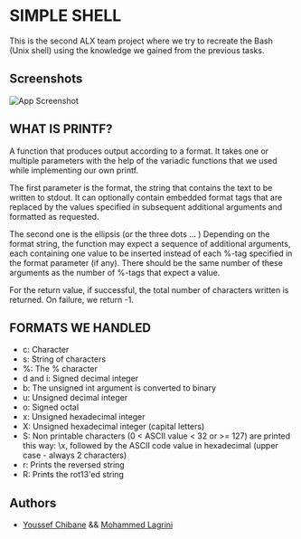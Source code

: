 # SIMPLE SHELL

This is the second ALX team project where we try to recreate the Bash (Unix shell) using the knowledge we gained from the previous tasks.
## Screenshots

![App Screenshot](https://i.imgur.com/EltyYJj.png)
## WHAT IS PRINTF?

A function that produces output according to a format. It takes one or multiple parameters with the help of the variadic functions that we used while implementing our own printf.

The first parameter is the format, the string that contains the text to be written to stdout. It can optionally contain embedded format tags that are replaced by the values specified in subsequent additional arguments and formatted as requested.

The second one is the ellipsis (or the three dots ... ) Depending on the format string, the function may expect a sequence of additional arguments, each containing one value to be inserted instead of each %-tag specified in the format parameter (if any). There should be the same number of these arguments as the number of %-tags that expect a value.

For the return value, if successful, the total number of characters written is returned. On failure, we return -1.

## FORMATS WE HANDLED

- c: Character
- s: String of characters
- %: The % character
- d and i: Signed decimal integer
- b: The unsigned int argument is converted to binary
- u: Unsigned decimal integer
- o: Signed octal
- x: Unsigned hexadecimal integer
- X: Unsigned hexadecimal integer (capital letters)
- S: Non printable characters (0 < ASCII value < 32 or >= 127) are printed this way: \x, followed by the ASCII code value in hexadecimal (upper case - always 2 characters)
- r: Prints the reversed string
- R: Prints the rot13'ed string
## Authors

- [Youssef Chibane](https://github.com/Youssef-Chibane) && [Mohammed Lagrini](https://github.com/Suigetsu)

